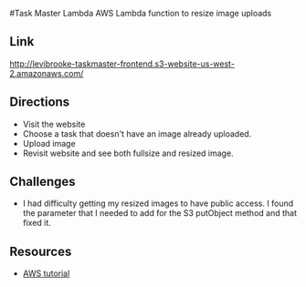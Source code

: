 #Task Master Lambda
AWS Lambda function to resize image uploads

## Link
http://levibrooke-taskmaster-frontend.s3-website-us-west-2.amazonaws.com/

## Directions
- Visit the website
- Choose a task that doesn't have an image already uploaded.
- Upload image
- Revisit website and see both fullsize and resized image.

## Challenges
- I had difficulty getting my resized images to have public access. I found the parameter that I needed to add for the S3 putObject method and that fixed it.

## Resources
- [AWS tutorial](https://docs.aws.amazon.com/lambda/latest/dg/with-s3-example.html)
